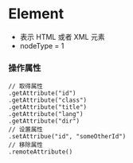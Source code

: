 # Element

+ 表示 HTML 或者 XML 元素
+ nodeType = 1



### 操作属性

```
// 取得属性
.getAttribute("id")
.getAttribute("class")
.getAttribute("title")
.getAttribute("lang")
.getAttribute("dir")
// 设置属性
.setAttribue("id", "someOtherId")
// 移除属性
.remoteAttribute()
```

